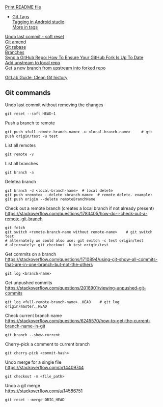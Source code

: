 [Print README file](https://github.com/SayantanRC/URLs/blob/master/print%20readme%20file%20from%20github.md)  

- [Git Tags](https://git-scm.com/book/en/v2/Git-Basics-Tagging)  
  [Tagging in Android studio](https://stackoverflow.com/questions/19862682/android-studio-push-tags-to-remote)  
  [More in tags](https://stackoverflow.com/questions/35979642/what-is-git-tag-how-to-create-tags-how-to-checkout-git-remote-tags)  

[Undo last commit - soft reset](https://gist.github.com/wilsonsilva/c6f870e6423a1c0076224d1f1e468dbb)  
[Git amend](https://www.git-tower.com/learn/git/faq/edit-fix-commit-message/)  
[Git rebase](https://about.gitlab.com/blog/2018/06/07/keeping-git-commit-history-clean/)  
[Branches](https://www.nobledesktop.com/learn/git/git-branches)  
[Sync a GitHub Repo: How To Ensure Your GitHub Fork Is Up To Date](https://www.earthdatascience.org/courses/intro-to-earth-data-science/git-github/github-collaboration/update-github-repositories-with-changes-by-others/)  
[Add upstream to local repo](https://docs.github.com/en/github/collaborating-with-issues-and-pull-requests/configuring-a-remote-for-a-fork)  
[Get a new branch from upstream into forked repo](https://stackoverflow.com/questions/4410091/github-import-upstream-branch-into-fork)  

[GitLab Guide: Clean Git history](https://about.gitlab.com/blog/2018/06/07/keeping-git-commit-history-clean/)  

## Git commands
Undo last commit without removing the changes
```
git reset --soft HEAD~1
```
Push a branch to remote
```
git push <full-remote-branch-name> -u <local-branch-name>     # git push origin/test -u test
```
List all remotes
```
git remote -v
```
List all branches
```
git branch -a
```
Deletea branch
```
git branch -d <local-branch-name>  # local delete
git push <remote> --delete <branch-name>  # remote delete. example: git push origin --delete remoteBranchName
```
Check out a remote branch (creates a local branch if not already present)  
https://stackoverflow.com/questions/1783405/how-do-i-check-out-a-remote-git-branch
```
git fetch
git switch <remote-branch-name without remote-name>    # git switch test
# alternately we could also use: git switch -c test origin/test
# alternately: git checkout -b test origin/test
```
Get commits on a branch  
https://stackoverflow.com/questions/1710894/using-git-show-all-commits-that-are-in-one-branch-but-not-the-others
```
git log <branch-name>
```
Get unpushed commits  
https://stackoverflow.com/questions/2016901/viewing-unpushed-git-commits
```
git log <full-remote-branch-name>..HEAD    # git log origin/master..HEAD
```
Check current branch name  
https://stackoverflow.com/questions/6245570/how-to-get-the-current-branch-name-in-git
```
git branch --show-current
```
Cherry-pick a comment to current branch
```
git cherry-pick <commit-hash>
```
Undo merge for a single file  
https://stackoverflow.com/a/14409744  
```
git checkout -m <file_path>
```
Undo a git merge  
https://stackoverflow.com/a/14586751  
```
git reset --merge ORIG_HEAD
```
